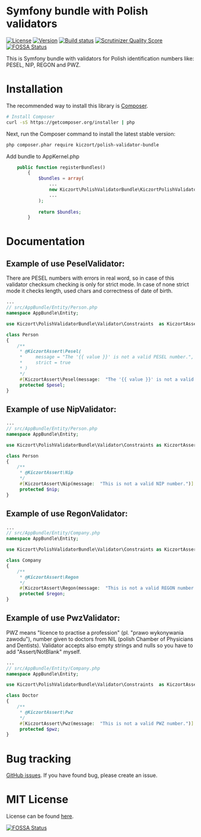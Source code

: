 Symfony bundle with Polish validators 
==================================

[![License](https://img.shields.io/packagist/l/kiczort/polish-validator-bundle.svg)](https://packagist.org/packages/kiczort/polish-validator-bundle)
[![Version](https://img.shields.io/packagist/v/kiczort/polish-validator-bundle.svg)](https://packagist.org/packages/kiczort/polish-validator-bundle)
[![Build status](https://travis-ci.org/kiczort/polish-validator-bundle.svg)](http://travis-ci.org/kiczort/polish-validator-bundle)
[![Scrutinizer Quality Score](https://img.shields.io/scrutinizer/g/kiczort/polish-validator-bundle.svg)](https://scrutinizer-ci.com/g/kiczort/polish-validator-bundle/)
[![FOSSA Status](https://app.fossa.io/api/projects/git%2Bgithub.com%2Fkiczort%2Fpolish-validator-bundle.svg?type=shield)](https://app.fossa.io/projects/git%2Bgithub.com%2Fkiczort%2Fpolish-validator-bundle?ref=badge_shield)

This is Symfony bundle with validators for Polish identification numbers like: PESEL, NIP, REGON and PWZ.
 
 
# Installation

The recommended way to install this library is
[Composer](http://getcomposer.org).

```bash
# Install Composer
curl -sS https://getcomposer.org/installer | php
```

Next, run the Composer command to install the latest stable version:

```bash
php composer.phar require kiczort/polish-validator-bundle
```

Add bundle to AppKernel.php

```php
    public function registerBundles()
        {
            $bundles = array(
                ...
                new Kiczort\PolishValidatorBundle\KiczortPolishValidatorBundle(),
                ...
            );
            
            return $bundles;
        }
```

# Documentation

## Example of use PeselValidator:

There are PESEL numbers with errors in real word, so in case of this validator checksum checking is only for strict mode.
In case of none strict mode it checks length, used chars and correctness of date of birth.

```php
...
// src/AppBundle/Entity/Person.php
namespace AppBundle\Entity;

use Kiczort\PolishValidatorBundle\Validator\Constraints  as KiczortAssert;

class Person
{
    /**
     * @KiczortAssert\Pesel(
     *     message = "The '{{ value }}' is not a valid PESEL number.",
     *     strict = true
     * )
     */
     #[KiczortAssert\Pesel(message:  "The '{{ value }}' is not a valid PESEL number.", strict: true)]
     protected $pesel;
}
```

## Example of use NipValidator:

```php
...
// src/AppBundle/Entity/Person.php
namespace AppBundle\Entity;

use Kiczort\PolishValidatorBundle\Validator\Constraints as KiczortAssert;

class Person
{
    /**
     * @KiczortAssert\Nip
     */
     #[KiczortAssert\Nip(message:  "This is not a valid NIP number.")]
     protected $nip;
}
```

## Example of use RegonValidator:

```php
...
// src/AppBundle/Entity/Company.php
namespace AppBundle\Entity;

use Kiczort\PolishValidatorBundle\Validator\Constraints as KiczortAssert;

class Company
{
    /**
     * @KiczortAssert\Regon
     */
     #[KiczortAssert\Regon(message:  "This is not a valid REGON number.")]
     protected $regon;
}
```

## Example of use PwzValidator:

PWZ means "licence to practise a profession" (pl. "prawo wykonywania zawodu"),
number given to doctors from NIL (polish Chamber of Physicians and Dentists).
Validator accepts also empty strings and nulls so you have to add "Assert/NotBlank" myself.


```php
...
// src/AppBundle/Entity/Company.php
namespace AppBundle\Entity;

use Kiczort\PolishValidatorBundle\Validator\Constraints  as KiczortAssert;

class Doctor
{
    /**
     * @KiczortAssert\Pwz
     */
     #[KiczortAssert\Pwz(message:  "This is not a valid PWZ number.")]
     protected $pwz;
}
```

# Bug tracking

[GitHub issues](https://github.com/kiczort/polish-validator-bundle/issues).
If you have found bug, please create an issue.


# MIT License

License can be found [here](https://github.com/kiczort/polish-validator-bundle/blob/master/LICENSE).



[![FOSSA Status](https://app.fossa.io/api/projects/git%2Bgithub.com%2Fkiczort%2Fpolish-validator-bundle.svg?type=large)](https://app.fossa.io/projects/git%2Bgithub.com%2Fkiczort%2Fpolish-validator-bundle?ref=badge_large)

